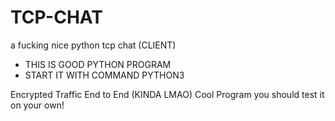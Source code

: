 # TCP-CHAT
a fucking nice python tcp chat (CLIENT)

* THIS IS GOOD PYTHON PROGRAM
* START IT WITH COMMAND PYTHON3

Encrypted Traffic End to End (KINDA LMAO)
Cool Program you should test it on your own!
